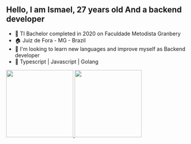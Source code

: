## Hello, I am Ismael, 27 years old And a backend developer



- 📖 TI Bachelor completed in 2020 on Faculdade Metodista Granbery
- 🏠 Juiz de Fora - MG - Brazil
- 🔭 I'm looking to learn new languages and improve myself as Backend developer
- 🌱 Typescript | Javascript | Golang

<div>
<a href="https://github.com/seu-usuário-aqui">
<img height="180em" src="https://github-readme-stats.vercel.app/api/top-langs/?username=ismaelpereira&layout=compact&langs_count=7&theme=dracula"/>
<img height="180em" src="https://github-readme-stats.vercel.app/api?username=ismaelpereira&show_icons=true&theme=dracula&include_all_commits=true&count_private=true"/>
</div>
  
  
